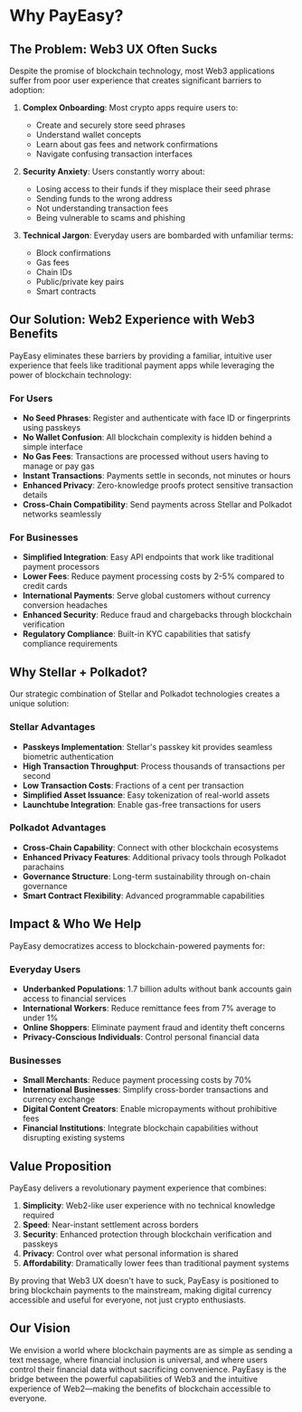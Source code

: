 # Why PayEasy?

## The Problem: Web3 UX Often Sucks

Despite the promise of blockchain technology, most Web3 applications suffer from poor user experience that creates significant barriers to adoption:

1. **Complex Onboarding**: Most crypto apps require users to:
   - Create and securely store seed phrases
   - Understand wallet concepts
   - Learn about gas fees and network confirmations
   - Navigate confusing transaction interfaces

2. **Security Anxiety**: Users constantly worry about:
   - Losing access to their funds if they misplace their seed phrase
   - Sending funds to the wrong address
   - Not understanding transaction fees
   - Being vulnerable to scams and phishing

3. **Technical Jargon**: Everyday users are bombarded with unfamiliar terms:
   - Block confirmations
   - Gas fees
   - Chain IDs
   - Public/private key pairs
   - Smart contracts

## Our Solution: Web2 Experience with Web3 Benefits

PayEasy eliminates these barriers by providing a familiar, intuitive user experience that feels like traditional payment apps while leveraging the power of blockchain technology:

### For Users
- **No Seed Phrases**: Register and authenticate with face ID or fingerprints using passkeys
- **No Wallet Confusion**: All blockchain complexity is hidden behind a simple interface
- **No Gas Fees**: Transactions are processed without users having to manage or pay gas
- **Instant Transactions**: Payments settle in seconds, not minutes or hours
- **Enhanced Privacy**: Zero-knowledge proofs protect sensitive transaction details
- **Cross-Chain Compatibility**: Send payments across Stellar and Polkadot networks seamlessly

### For Businesses
- **Simplified Integration**: Easy API endpoints that work like traditional payment processors
- **Lower Fees**: Reduce payment processing costs by 2-5% compared to credit cards
- **International Payments**: Serve global customers without currency conversion headaches
- **Enhanced Security**: Reduce fraud and chargebacks through blockchain verification
- **Regulatory Compliance**: Built-in KYC capabilities that satisfy compliance requirements

## Why Stellar + Polkadot?

Our strategic combination of Stellar and Polkadot technologies creates a unique solution:

### Stellar Advantages
- **Passkeys Implementation**: Stellar's passkey kit provides seamless biometric authentication
- **High Transaction Throughput**: Process thousands of transactions per second
- **Low Transaction Costs**: Fractions of a cent per transaction
- **Simplified Asset Issuance**: Easy tokenization of real-world assets
- **Launchtube Integration**: Enable gas-free transactions for users

### Polkadot Advantages
- **Cross-Chain Capability**: Connect with other blockchain ecosystems
- **Enhanced Privacy Features**: Additional privacy tools through Polkadot parachains
- **Governance Structure**: Long-term sustainability through on-chain governance
- **Smart Contract Flexibility**: Advanced programmable capabilities

## Impact & Who We Help

PayEasy democratizes access to blockchain-powered payments for:

### Everyday Users
- **Underbanked Populations**: 1.7 billion adults without bank accounts gain access to financial services
- **International Workers**: Reduce remittance fees from 7% average to under 1%
- **Online Shoppers**: Eliminate payment fraud and identity theft concerns
- **Privacy-Conscious Individuals**: Control personal financial data

### Businesses
- **Small Merchants**: Reduce payment processing costs by 70%
- **International Businesses**: Simplify cross-border transactions and currency exchange
- **Digital Content Creators**: Enable micropayments without prohibitive fees
- **Financial Institutions**: Integrate blockchain capabilities without disrupting existing systems

## Value Proposition

PayEasy delivers a revolutionary payment experience that combines:

1. **Simplicity**: Web2-like user experience with no technical knowledge required
2. **Speed**: Near-instant settlement across borders
3. **Security**: Enhanced protection through blockchain verification and passkeys
4. **Privacy**: Control over what personal information is shared
5. **Affordability**: Dramatically lower fees than traditional payment systems

By proving that Web3 UX doesn't have to suck, PayEasy is positioned to bring blockchain payments to the mainstream, making digital currency accessible and useful for everyone, not just crypto enthusiasts.

## Our Vision

We envision a world where blockchain payments are as simple as sending a text message, where financial inclusion is universal, and where users control their financial data without sacrificing convenience. PayEasy is the bridge between the powerful capabilities of Web3 and the intuitive experience of Web2—making the benefits of blockchain accessible to everyone. 